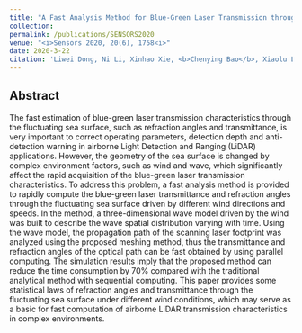 ```yaml
---
title: "A Fast Analysis Method for Blue-Green Laser Transmission through the Sea Surface[[PDF]](https://www.mdpi.com/1424-8220/20/6/1758)"
collection:
permalink: /publications/SENSORS2020
venue: "<i>Sensors 2020, 20(6), 1758<i>"
date: 2020-3-22
citation: 'Liwei Dong, Ni Li, Xinhao Xie, <b>Chenying Bao</b>, Xiaolu Li and Duan Li.'
---
```

## Abstract
The fast estimation of blue-green laser transmission characteristics through the fluctuating sea surface, such as refraction angles and transmittance, is very important to correct operating parameters, detection depth and anti-detection warning in airborne Light Detection and Ranging (LiDAR) applications. However, the geometry of the sea surface is changed by complex environment factors, such as wind and wave, which significantly affect the rapid acquisition of the blue-green laser transmission characteristics. To address this problem, a fast analysis method is provided to rapidly compute the blue-green laser transmittance and refraction angles through the fluctuating sea surface driven by different wind directions and speeds. In the method, a three-dimensional wave model driven by the wind was built to describe the wave spatial distribution varying with time. Using the wave model, the propagation path of the scanning laser footprint was analyzed using the proposed meshing method, thus the transmittance and refraction angles of the optical path can be fast obtained by using parallel computing. The simulation results imply that the proposed method can reduce the time consumption by 70% compared with the traditional analytical method with sequential computing. This paper provides some statistical laws of refraction angles and transmittance through the fluctuating sea surface under different wind conditions, which may serve as a basic for fast computation of airborne LiDAR transmission characteristics in complex environments.
